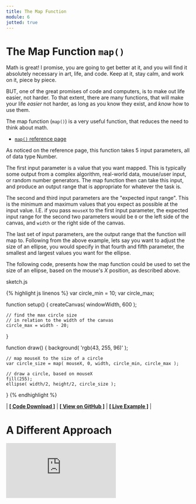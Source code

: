 ```yaml
---
title: The Map Function
module: 6
jotted: true
---
```


# The Map Function `map()`

Math is great! I promise, you are going to get better at it, and you will find it absolutely necessary in art, life, and code. Keep at it, stay calm, and work on it, piece by piece.

BUT, one of the great promises of code and computers, is to make out life easier, not harder. To that extent, there are many functions, that will make your life _easier_ not harder, as long as you know they exist, and _know_ how to use them.

The map function (`map()`) is a very useful function, that reduces the need to think about math.

- [`map()` reference page](https://p5js.org/reference/#/p5/map)

As noticed on the reference page, this function takes 5 input parameters, all of data type Number.

The first input parameter is a value that you want mapped. This is typically some output from a complex algorithm, real-world data, mouse/user input, or random number generators. The map function then can take this input, and produce an output range that is appropriate for whatever the task is.

The second and third input parameters are the "expected input range". This is the minimum and maximum values that you expect as possible at the input value. I.E. if you pass `mouseX` to the first input parameter, the expected input range for the second two parameters would be `0` or the left side of the canvas, and `width` or the right side of the canvas.

The last set of input parameters, are the output range that the function will map to. Following from the above example, lets say you want to adjust the size of an ellipse, you would specify in that fourth and fifth parameter, the smallest and largest values you want for the ellipse.

The following code, presents how the map function could be used to set the size of an ellipse, based on the mouse's _X_ position, as described above.

<div id="code-heading">sketch.js</div>


{% highlight js linenos %}
var circle_min = 10;
var circle_max;

function setup() {
    createCanvas( windowWidth, 600 );

    // find the max circle size
    // in relation to the width of the canvas
    circle_max = width - 20;
}

function draw() {
    background( 'rgb(43, 255, 96)' );

    // map mouseX to the size of a circle
    var circle_size = map( mouseX, 0, width, circle_min, circle_max );

    // draw a circle, based on mouseX
    fill(255);
    ellipse( width/2, height/2, circle_size );
}
{% endhighlight %}


<div id="jotted-demo-1" class="jotted-theme-stacked"></div>

<script>
    new Jotted(document.querySelector("#jotted-demo-1"), {
    files: [
        {
            type: "js",
            hide: false,
            url:"https://raw.githubusercontent.com/Montana-Media-Arts/120_CreativeCoding/master/lecture_code/06/07_map_01/sketch.js"
        },
        {
            type: "html",
            hide: true,
            url:"../../../p5_resources/index.html"
        }
    ],
    showBlank: false,
    showResult: true,
    plugins: [
        { name: 'ace', options: { "maxLines": 50 } },
        // { name: 'console', options: { autoClear: true } },
    ]
});
</script>

| [**[ Code Download ]**](https://github.com/Montana-Media-Arts/120_CreativeCoding/raw/master/lecture_code/06/07_map_01/07_map_01.zip) | [**[ View on GitHub ]**](https://github.com/Montana-Media-Arts/120_CreativeCoding/raw/master/lecture_code/06/07_map_01/) | [**[ Live Example ]**](https://montana-media-arts.github.io/120_CreativeCoding/lecture_code/06/07_map_01/) |


# A Different Approach

<div class="embed-responsive embed-responsive-16by9"><iframe class="embed-responsive-item" src="https://www.youtube.com/embed/nicMAoW6u1g" frameborder="0" allowfullscreen></iframe></div>
